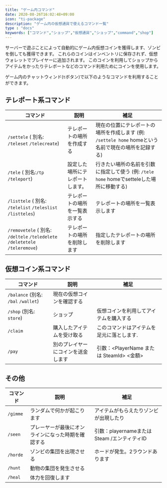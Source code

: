 ```yaml
---
title: "ゲーム内コマンド"
date: 2020-08-26T16:02:48+09:00
icon: "ti-package"
description: "ゲーム内の仮想通貨で使えるコマンド一覧"
type : "docs"
keywords: ["コマンド","ショップ","仮想通貨","ショップ","command","shop"]
---
```


サーバーで遊ぶことによって自動的にゲーム内仮想コインを獲得します、ゾンビを倒しても獲得できます。
これらのコインはインベントリに保存されず、仮想ウォレットでプレイヤーに追加されます。
このコインを利用してショップからアイテムをかったりテレポートなどのコマンド利用ためにコインを使用します。

ゲーム内のチャットウィンド(`t`ボタン)で以下のようなコマンドを利用することができます。

## テレポート系コマンド

コマンド  | 説明 | 補足 
---------| -----| -----
`/settele` ( 別名: `/teleset` `/telecreate`)|テレポートの場所を作成する|現在の位置にテレポートの場所を作成します (例: `/settele home` homeという名前で現在の場所を記録する)
`/tele` ( 別名:`/tp` `/teleport`)|設定した場所にテレポートします。|行きたい場所の名前を引数に指定して使う (例: `/tele home` homeでsetteleした場所に移動する)
`/listtele` ( 別名: `/telelist` `/teleslist` `/listteles`)|テレポートの場所を一覧表示する|テレポートの場所を一覧表示します
`/removetele` ( 別名: `/deltele` `/teledelete` `/deletetele` `/teleremove`)|テレポートの場所を削除します|指定したテレポートの場所を削除します


## 仮想コイン系コマンド

コマンド  | 説明 | 補足 
---------| -----| -----
`/balance` (別名: `/bal` `/wallet`) |現在の仮想コインを確認する
`/shop` (別名: `store`) |ショップ|仮想コインを利用してアイテムを購入する
`/claim` |購入したアイテムを受け取る|このコマンドはアイテムを足元に落とします.
`/pay`   |別のプレイヤーにコインを送金します|引数：<PlayerName または SteamId> <金額>


## その他

コマンド | 説明 | 補足 
---------| -----| ---
`/gimme`|ランダムで何かが起こります|アイテムがもらえたりゾンビが出現したり
`/seen`  |プレーヤーが最後にオンラインになった時期を確認する | 引数：playernameまたはSteam /エンティティID 
`/horde` |ゾンビの集団を出現させる|ホードが発生。2ラウンドあります|
`/hunt` |動物の集団を発生させる|
`/heal` |体力を回復します|

